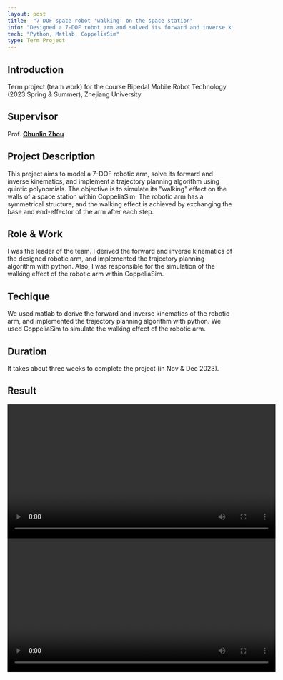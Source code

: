 ```yaml
---
layout: post
title:  "7-DOF space robot 'walking' on the space station"
info: "Designed a 7-DOF robot arm and solved its forward and inverse kinematics, then implemented trajectory planning algorithm using quintic polynomials to make it finally 'walk' on the walls of a space station"
tech: "Python, Matlab, CoppeliaSim"
type: Term Project
---
```


## Introduction

Term project (team work) for the course Bipedal Mobile Robot Technology (2023 Spring & Summer), Zhejiang University

## Supervisor

Prof. [**Chunlin Zhou**](https://person.zju.edu.cn/en/c_zhou)

## Project Description

This project aims to model a 7-DOF robotic arm, solve its forward and inverse kinematics, and implement a trajectory planning algorithm using quintic polynomials. The objective is to simulate its "walking" effect on the walls of a space station within CoppeliaSim. The robotic arm has a symmetrical structure, and the walking effect is achieved by exchanging the base and end-effector of the arm after each step.

## Role & Work

I was the leader of the team. I derived the forward and inverse kinematics of the designed robotic arm, and implemented the trajectory planning algorithm with python. Also, I was responsible for the simulation of the walking effect of the robotic arm within CoppeliaSim.

## Techique

We used matlab to derive the forward and inverse kinematics of the robotic arm, and implemented the trajectory planning algorithm with python. We used CoppeliaSim to simulate the walking effect of the robotic arm. 

## Duration

It takes about three weeks to complete the project (in Nov & Dec 2023).

## Result

<center>
<video controls="controls" width="600">
    <source src="/assets/demo/articulated_robot/articulated_robot_1.mp4" type="video/mp4">
</video>


<video controls="controls" width="600">
    <source src="/assets/demo/articulated_robot/articulated_robot_2.mp4" type="video/mp4">
</video>
</center>